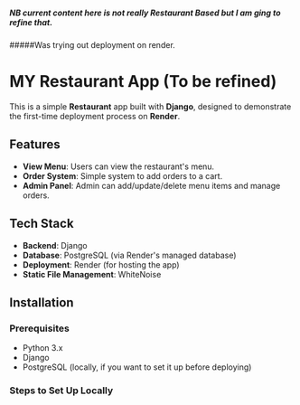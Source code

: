 ##### NB current content here is not really Restaurant Based but I am ging to refine that.

#####Was trying out deployment on render.
# MY Restaurant App  (To be refined)

This is a simple **Restaurant** app built with **Django**, designed to demonstrate the first-time deployment process on **Render**.

## Features

- **View Menu**: Users can view the restaurant's menu.
- **Order System**: Simple system to add orders to a cart.
- **Admin Panel**: Admin can add/update/delete menu items and manage orders.

## Tech Stack

- **Backend**: Django
- **Database**: PostgreSQL (via Render's managed database)
- **Deployment**: Render (for hosting the app)
- **Static File Management**: WhiteNoise

## Installation

### Prerequisites

- Python 3.x
- Django
- PostgreSQL (locally, if you want to set it up before deploying)

### Steps to Set Up Locally


